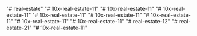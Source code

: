 "# real-estate" 
"# 10x-real-estate-11" 
"# 10x-real-estate-11" 
"# 10x-real-estate-11" 
"# 10x-real-estate-11" 
"# 10x-real-estate-11" 
"# 10x-real-estate-11" 
"# 10x-real-estate-11" 
"# 10x-real-estate-11" 
"# real-estate-12" 
"# real-estate-21" 
"# 10x-real-estate-11" 
